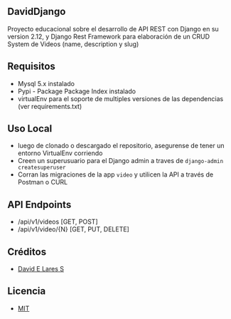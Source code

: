## DavidDjango

Proyecto educacional sobre el desarrollo de API REST con Django en su version 2.12, y Django Rest Framework para elaboración de un CRUD System de Videos (name, description y slug)

## Requisitos

  - Mysql 5.x instalado
  - Pypi - Package Package Index instalado
  - virtualEnv para el soporte de multiples versiones de las dependencias (ver requirements.txt)

##  Uso Local

  - luego de clonado o descargado el repositorio, asegurense de tener un entorno VirtualEnv corriendo
  - Creen un superusuario para el Django admin a traves de `django-admin createsuperuser`
  - Corran las migraciones de la app `video` y utilicen la API a través de Postman o CURL

## API Endpoints

  - /api/v1/videos [GET, POST]
  - /api/v1/video/{N} [GET, PUT, DELETE]

## Créditos
- [David E Lares S](https://twitter.com/@davidlares3)

## Licencia

- [MIT](https://opensource.org/licenses/MIT)
